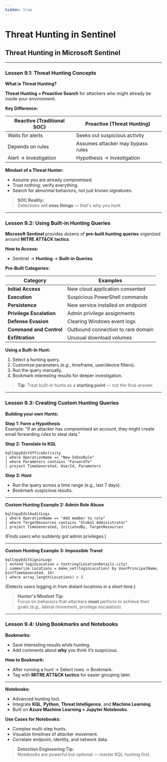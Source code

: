 ```yaml
---
hidden: true
---
```


# Threat Hunting in Sentinel

## Threat Hunting in Microsoft Sentinel

***

### **Lesson 9.1: Threat Hunting Concepts**

**What is Threat Hunting?**

**Threat Hunting = Proactive Search** for attackers who might already be inside your environment.

**Key Difference:**

| Reactive (Traditional SOC) | Proactive (Threat Hunting)        |
| -------------------------- | --------------------------------- |
| Waits for alerts           | Seeks out suspicious activity     |
| Depends on rules           | Assumes attacker may bypass rules |
| Alert → Investigation      | Hypothesis → Investigation        |

**Mindset of a Threat Hunter:**

* Assume you are already compromised.
* Trust nothing; verify everything.
* Search for abnormal behaviors, not just known signatures.

> **SOC Reality:**\
> Detections will **miss things** — that's why you hunt.

***

### **Lesson 9.2: Using Built-in Hunting Queries**

**Microsoft Sentinel** provides dozens of **pre-built hunting queries** organized around **MITRE ATT\&CK tactics**.

**How to Access:**

* Sentinel → **Hunting** → **Built-in Queries**.

**Pre-Built Categories:**

| Category                 | Examples                           |
| ------------------------ | ---------------------------------- |
| **Initial Access**       | New cloud application consented    |
| **Execution**            | Suspicious PowerShell commands     |
| **Persistence**          | New service installed on endpoint  |
| **Privilege Escalation** | Admin privilege assignments        |
| **Defense Evasion**      | Clearing Windows event logs        |
| **Command and Control**  | Outbound connection to rare domain |
| **Exfiltration**         | Unusual download volumes           |

**Using a Built-In Hunt:**

1. Select a hunting query.
2. Customize parameters (e.g., timeframe, user/device filters).
3. Run the query manually.
4. Bookmark interesting results for deeper investigation.

> **Tip:** Treat built-in hunts as a **starting point** — not the final answer.

***

### **Lesson 9.3: Creating Custom Hunting Queries**

**Building your own Hunts:**

**Step 1: Form a Hypothesis**\
Example: "If an attacker has compromised an account, they might create email forwarding rules to steal data."

**Step 2: Translate to KQL**

```kql
kqlCopyEditOfficeActivity
| where OperationName == "New-InboxRule"
| where Parameters contains "ForwardTo"
| project TimeGenerated, UserId, Parameters
```

**Step 3: Hunt**

* Run the query across a time range (e.g., last 7 days).
* Bookmark suspicious results.

***

**Custom Hunting Example 2: Admin Role Abuse**

```kql
kqlCopyEditAuditLogs
| where OperationName == "Add member to role"
| where TargetResources contains "Global Administrator"
| project TimeGenerated, InitiatedBy, TargetResources
```

(Finds users who suddenly got admin privileges.)

***

**Custom Hunting Example 3: Impossible Travel**

```kql
kqlCopyEditSigninLogs
| extend loginLocation = tostring(LocationDetails.city)
| summarize Locations = make_set(loginLocation) by UserPrincipalName, bin(TimeGenerated, 1h)
| where array_length(Locations) > 1
```

(Detects users logging in from distant locations in a short time.)

> **Hunter's Mindset Tip:**\
> Focus on behaviors that attackers **must** perform to achieve their goals (e.g., lateral movement, privilege escalation).

***

### **Lesson 9.4: Using Bookmarks and Notebooks**

**Bookmarks:**

* Save interesting results while hunting.
* Add comments about **why** you think it’s suspicious.

**How to Bookmark:**

* After running a hunt → Select rows → Bookmark.
* Tag with **MITRE ATT\&CK tactics** for easier grouping later.

***

**Notebooks:**

* Advanced hunting tool.
* Integrate **KQL**, **Python**, **Threat Intelligence**, and **Machine Learning**.
* Built on **Azure Machine Learning + Jupyter Notebooks**.

**Use Cases for Notebooks:**

* Complex multi-step hunts.
* Visualize timelines of attacker movement.
* Correlate endpoint, identity, and network data.

> **Detection Engineering Tip:**\
> Notebooks are powerful but optional — master KQL hunting first.
